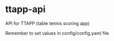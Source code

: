 # ttapp-api
API for TTAPP (table tennis scoring app)

Remember to set values in config/config.yaml file

